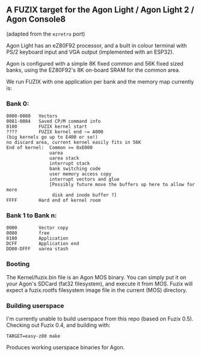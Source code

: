 ## A FUZIX target for the Agon Light / Agon Light 2 / Agon Console8

(adapted from the `ezretro` port)

Agon Light has an eZ80F92 processor, and a built in colour terminal with
PS/2 keyboard input and VGA output (implemented with an ESP32).

Agon is configured with a simple 8K fixed common and 56K fixed sized banks,
using the EZ80F92's 8K on-board SRAM for the common area.

We run FUZIX with one application per bank and the memory map currently is:

### Bank 0:

``` text
0000-0080	Vectors
0081-0084	Saved CP/M command info
0100		FUZIX kernel start
????		FUZIX kernel end ~= A000
(big kernels go up to E400 or so!)
no discard area, current kernel easily fits in 56K
End of kernel:	Common >= 0xE000
                uarea
                uarea stack
                interrupt stack
                bank switching code
                user memory access copy
                interrupt vectors and glue
                [Possibly future move the buffers up here to allow for more
                 disk and inode buffer ?]
FFFF		Hard end of kernel room
```

### Bank 1 to Bank n:

``` text
0000		Vector copy
0080		free
0100		Application
DCFF		Application end
DD00-DFFF	uarea stash
```

### Booting

The Kernel/fuzix.bin file is an Agon MOS binary. You can simply put it on
your Agon's SDCard (fat32 filesystem), and execute it from MOS. Fuzix will
expect a fuzix.rootfs filesystem image file in the current (MOS) directory.

### Building userspace

I'm currently unable to build userspace from this repo (based on Fuzix 0.5).
Checking out Fuzix 0.4, and building with:

```
TARGET=easy-z80 make
```

Produces working userspace binaries for Agon.

